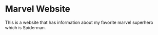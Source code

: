 # Marvel Website
This is a website that has information about my favorite marvel superhero which is Spiderman.
